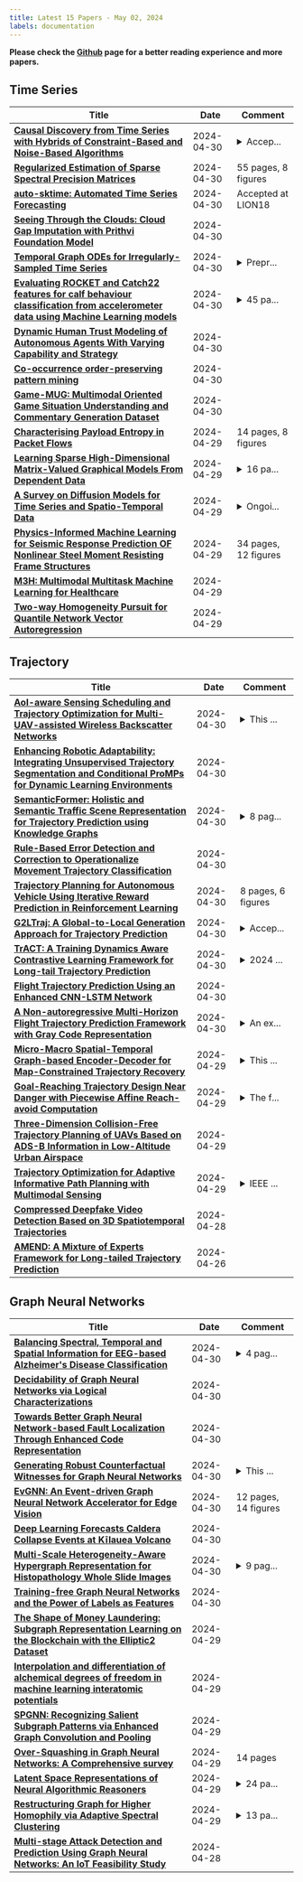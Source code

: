 ```yaml
---
title: Latest 15 Papers - May 02, 2024
labels: documentation
---
```

**Please check the [Github](https://github.com/zezhishao/MTS_Daily_ArXiv) page for a better reading experience and more papers.**

## Time Series
| **Title** | **Date** | **Comment** |
| --- | --- | --- |
| **[Causal Discovery from Time Series with Hybrids of Constraint-Based and Noise-Based Algorithms](http://arxiv.org/abs/2306.08765v2)** | 2024-04-30 | <details><summary>Accep...</summary><p>Accepted in TMLR: https://openreview.net/forum?id=PGLbZpVk2n</p></details> |
| **[Regularized Estimation of Sparse Spectral Precision Matrices](http://arxiv.org/abs/2401.11128v2)** | 2024-04-30 | 55 pages, 8 figures |
| **[auto-sktime: Automated Time Series Forecasting](http://arxiv.org/abs/2312.08528v3)** | 2024-04-30 | Accepted at LION18 |
| **[Seeing Through the Clouds: Cloud Gap Imputation with Prithvi Foundation Model](http://arxiv.org/abs/2404.19609v1)** | 2024-04-30 |  |
| **[Temporal Graph ODEs for Irregularly-Sampled Time Series](http://arxiv.org/abs/2404.19508v1)** | 2024-04-30 | <details><summary>Prepr...</summary><p>Preprint. Accepted at IJCAI 2024</p></details> |
| **[Evaluating ROCKET and Catch22 features for calf behaviour classification from accelerometer data using Machine Learning models](http://arxiv.org/abs/2404.18159v2)** | 2024-04-30 | <details><summary>45 pa...</summary><p>45 pages, 8 figures, 11 tables (3 in the Appendix), Journal paper</p></details> |
| **[Dynamic Human Trust Modeling of Autonomous Agents With Varying Capability and Strategy](http://arxiv.org/abs/2404.19291v1)** | 2024-04-30 |  |
| **[Co-occurrence order-preserving pattern mining](http://arxiv.org/abs/2404.19243v1)** | 2024-04-30 |  |
| **[Game-MUG: Multimodal Oriented Game Situation Understanding and Commentary Generation Dataset](http://arxiv.org/abs/2404.19175v1)** | 2024-04-30 |  |
| **[Characterising Payload Entropy in Packet Flows](http://arxiv.org/abs/2404.19121v1)** | 2024-04-29 | 14 pages, 8 figures |
| **[Learning Sparse High-Dimensional Matrix-Valued Graphical Models From Dependent Data](http://arxiv.org/abs/2404.19073v1)** | 2024-04-29 | <details><summary>16 pa...</summary><p>16 pages, 2 figures, 1 table</p></details> |
| **[A Survey on Diffusion Models for Time Series and Spatio-Temporal Data](http://arxiv.org/abs/2404.18886v1)** | 2024-04-29 | <details><summary>Ongoi...</summary><p>Ongoing work; 27 pages, 8 figures, 2 tables; Github Repo: https://github.com/yyysjz1997/Awesome-TimeSeries-SpatioTemporal-Diffusion-Model</p></details> |
| **[Physics-Informed Machine Learning for Seismic Response Prediction OF Nonlinear Steel Moment Resisting Frame Structures](http://arxiv.org/abs/2402.17992v3)** | 2024-04-29 | 34 pages, 12 figures |
| **[M3H: Multimodal Multitask Machine Learning for Healthcare](http://arxiv.org/abs/2404.18975v1)** | 2024-04-29 |  |
| **[Two-way Homogeneity Pursuit for Quantile Network Vector Autoregression](http://arxiv.org/abs/2404.18732v1)** | 2024-04-29 |  |

## Trajectory
| **Title** | **Date** | **Comment** |
| --- | --- | --- |
| **[AoI-aware Sensing Scheduling and Trajectory Optimization for Multi-UAV-assisted Wireless Backscatter Networks](http://arxiv.org/abs/2404.19449v1)** | 2024-04-30 | <details><summary>This ...</summary><p>This paper has been accepted by IEEE TVT</p></details> |
| **[Enhancing Robotic Adaptability: Integrating Unsupervised Trajectory Segmentation and Conditional ProMPs for Dynamic Learning Environments](http://arxiv.org/abs/2404.19412v1)** | 2024-04-30 |  |
| **[SemanticFormer: Holistic and Semantic Traffic Scene Representation for Trajectory Prediction using Knowledge Graphs](http://arxiv.org/abs/2404.19379v1)** | 2024-04-30 | <details><summary>8 pag...</summary><p>8 pages, 6 figures, submitted to RA-L</p></details> |
| **[Rule-Based Error Detection and Correction to Operationalize Movement Trajectory Classification](http://arxiv.org/abs/2308.14250v2)** | 2024-04-30 |  |
| **[Trajectory Planning for Autonomous Vehicle Using Iterative Reward Prediction in Reinforcement Learning](http://arxiv.org/abs/2404.12079v2)** | 2024-04-30 | 8 pages, 6 figures |
| **[G2LTraj: A Global-to-Local Generation Approach for Trajectory Prediction](http://arxiv.org/abs/2404.19330v1)** | 2024-04-30 | <details><summary>Accep...</summary><p>Accepted by IJCAI 2024</p></details> |
| **[TrACT: A Training Dynamics Aware Contrastive Learning Framework for Long-tail Trajectory Prediction](http://arxiv.org/abs/2404.12538v2)** | 2024-04-30 | <details><summary>2024 ...</summary><p>2024 IEEE Intelligent Vehicles Symposium (IV)</p></details> |
| **[Flight Trajectory Prediction Using an Enhanced CNN-LSTM Network](http://arxiv.org/abs/2404.19218v1)** | 2024-04-30 |  |
| **[A Non-autoregressive Multi-Horizon Flight Trajectory Prediction Framework with Gray Code Representation](http://arxiv.org/abs/2305.01658v3)** | 2024-04-30 | <details><summary>An ex...</summary><p>An extend version based on the AAAI version</p></details> |
| **[Micro-Macro Spatial-Temporal Graph-based Encoder-Decoder for Map-Constrained Trajectory Recovery](http://arxiv.org/abs/2404.19141v1)** | 2024-04-29 | <details><summary>This ...</summary><p>This paper has been accepted as a regular paper at IEEE TKDE</p></details> |
| **[Goal-Reaching Trajectory Design Near Danger with Piecewise Affine Reach-avoid Computation](http://arxiv.org/abs/2402.15604v3)** | 2024-04-29 | <details><summary>The f...</summary><p>The first two authors contributed equally to the work. This work has been submitted for possible publication. Copyright may be transferred without notice, after which this version may no longer be accessible</p></details> |
| **[Three-Dimension Collision-Free Trajectory Planning of UAVs Based on ADS-B Information in Low-Altitude Urban Airspace](http://arxiv.org/abs/2404.18436v1)** | 2024-04-29 |  |
| **[Trajectory Optimization for Adaptive Informative Path Planning with Multimodal Sensing](http://arxiv.org/abs/2404.18374v1)** | 2024-04-29 | <details><summary>IEEE ...</summary><p>IEEE International Conference on Control, Decision and Information Technologies</p></details> |
| **[Compressed Deepfake Video Detection Based on 3D Spatiotemporal Trajectories](http://arxiv.org/abs/2404.18149v1)** | 2024-04-28 |  |
| **[AMEND: A Mixture of Experts Framework for Long-tailed Trajectory Prediction](http://arxiv.org/abs/2402.08698v2)** | 2024-04-26 |  |

## Graph Neural Networks
| **Title** | **Date** | **Comment** |
| --- | --- | --- |
| **[Balancing Spectral, Temporal and Spatial Information for EEG-based Alzheimer's Disease Classification](http://arxiv.org/abs/2402.13523v2)** | 2024-04-30 | <details><summary>4 pag...</summary><p>4 pages, 3 figures, conference paper</p></details> |
| **[Decidability of Graph Neural Networks via Logical Characterizations](http://arxiv.org/abs/2404.18151v2)** | 2024-04-30 |  |
| **[Towards Better Graph Neural Network-based Fault Localization Through Enhanced Code Representation](http://arxiv.org/abs/2404.04496v5)** | 2024-04-30 |  |
| **[Generating Robust Counterfactual Witnesses for Graph Neural Networks](http://arxiv.org/abs/2404.19519v1)** | 2024-04-30 | <details><summary>This ...</summary><p>This paper has been accepted by ICDE 2024</p></details> |
| **[EvGNN: An Event-driven Graph Neural Network Accelerator for Edge Vision](http://arxiv.org/abs/2404.19489v1)** | 2024-04-30 | 12 pages, 14 figures |
| **[Deep Learning Forecasts Caldera Collapse Events at Kīlauea Volcano](http://arxiv.org/abs/2404.19351v1)** | 2024-04-30 |  |
| **[Multi-Scale Heterogeneity-Aware Hypergraph Representation for Histopathology Whole Slide Images](http://arxiv.org/abs/2404.19334v1)** | 2024-04-30 | <details><summary>9 pag...</summary><p>9 pages, 6 figures, accepted by ICME2024</p></details> |
| **[Training-free Graph Neural Networks and the Power of Labels as Features](http://arxiv.org/abs/2404.19288v1)** | 2024-04-30 |  |
| **[The Shape of Money Laundering: Subgraph Representation Learning on the Blockchain with the Elliptic2 Dataset](http://arxiv.org/abs/2404.19109v1)** | 2024-04-29 |  |
| **[Interpolation and differentiation of alchemical degrees of freedom in machine learning interatomic potentials](http://arxiv.org/abs/2404.10746v2)** | 2024-04-29 |  |
| **[SPGNN: Recognizing Salient Subgraph Patterns via Enhanced Graph Convolution and Pooling](http://arxiv.org/abs/2404.13655v2)** | 2024-04-29 |  |
| **[Over-Squashing in Graph Neural Networks: A Comprehensive survey](http://arxiv.org/abs/2308.15568v6)** | 2024-04-29 | 14 pages |
| **[Latent Space Representations of Neural Algorithmic Reasoners](http://arxiv.org/abs/2307.08874v2)** | 2024-04-29 | <details><summary>24 pa...</summary><p>24 pages, 19 figures; Accepted at the Second Learning on Graphs Conference (LoG 2023); updated layout, reorganized content, added journal reference</p></details> |
| **[Restructuring Graph for Higher Homophily via Adaptive Spectral Clustering](http://arxiv.org/abs/2206.02386v3)** | 2024-04-29 | <details><summary>13 pa...</summary><p>13 pages, 9 figures, AAAI 2023</p></details> |
| **[Multi-stage Attack Detection and Prediction Using Graph Neural Networks: An IoT Feasibility Study](http://arxiv.org/abs/2404.18328v1)** | 2024-04-28 |  |

